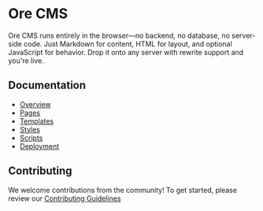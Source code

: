 # Ore CMS

Ore CMS runs entirely in the browser—no backend, no database, no server-side code. Just Markdown for content, HTML for layout, and optional JavaScript for behavior. Drop it onto any server with rewrite support and you're live.

## Documentation

- [Overview](/docs/01-overview.md)
- [Pages](/docs/02-pages.md)
- [Templates](/docs/03-templates.md)
- [Styles](/docs/04-styles.md)
- [Scripts](/docs/05-scripts.md)
- [Deployment](/docs/06-deployment)

## Contributing

We welcome contributions from the community! To get started, please review our [Contributing Guidelines](https://github.com/ore-code/ore-cms-csharp/blob/main/CONTRIBUTING.md)

